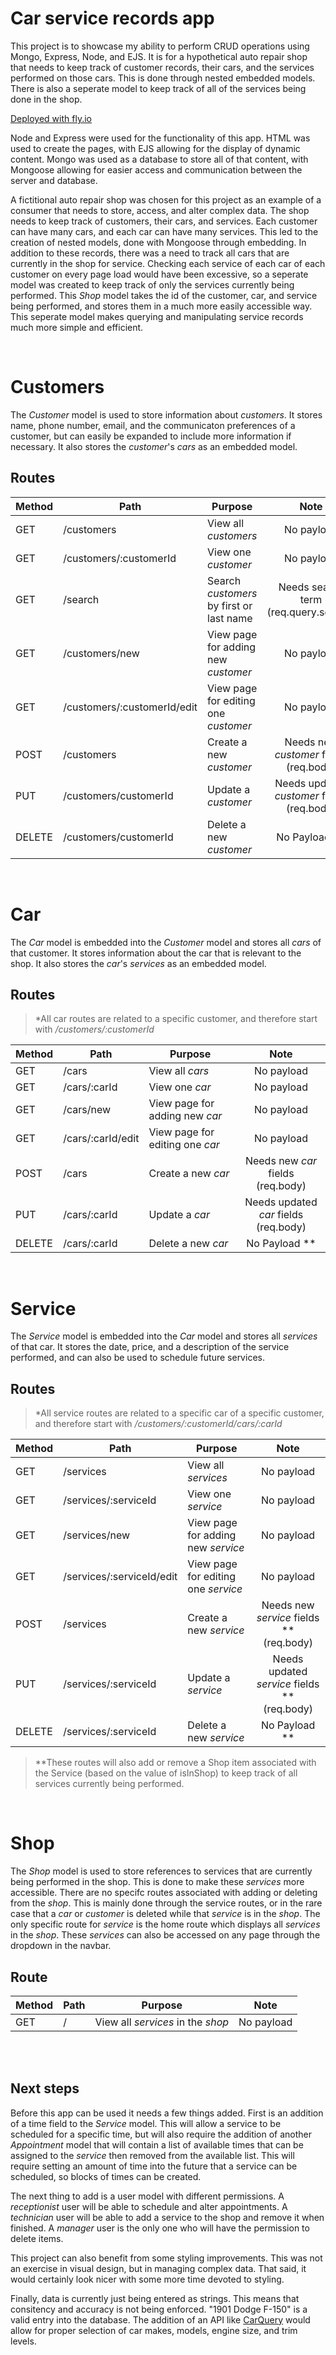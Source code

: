 # Car service records app

This project is to showcase my ability to perform CRUD operations using Mongo, Express, Node, and EJS. It is for a hypothetical auto repair shop that needs to keep track of customer records, their cars, and the services performed on those cars. This is done through nested embedded models. There is also a seperate model to keep track of all of the services being done in the shop.

[Deployed with fly.io](https://calcifer-project2.fly.dev/)

Node and Express were used for the functionality of this app. HTML was used to create the pages, with EJS allowing for the display of dynamic content. Mongo was used as a database to store all of that content, with Mongoose allowing for easier access and communication between the server and database.

A fictitional auto repair shop was chosen for this project as an example of a consumer that needs to store, access, and alter complex data. The shop needs to keep track of customers, their cars, and services. Each customer can have many cars, and each car can have many services. This led to the creation of nested models, done with Mongoose through embedding. In addition to these records, there was a need to track all cars that are currently in the shop for service. Checking each service of each car of each customer on every page load would have been excessive, so a seperate model was created to keep track of only the services currently being performed. This _Shop_ model takes the id of the customer, car, and service being performed, and stores them in a much more easily accessible way. This seperate model makes querying and manipulating service records much more simple and efficient.

<br />

# Customers

The _Customer_ model is used to store information about _customers_. It stores name, phone number, email, and the communicaton preferences of a customer, but can easily be expanded to include more information if necessary. It also stores the _customer_'s _cars_ as an embedded model.

## Routes

Method | Path  | Purpose | Note
-----------|------------------|------------------|:---:
GET     | /customers | View all _customers_ | No payload
GET     | /customers/:customerId | View one _customer_ | No payload
GET     | /search | Search _customers_ by first or last name | Needs search term<br>(req.query.search)
GET     | /customers/new | View page for adding new _customer_ | No payload
GET     | /customers/:customerId/edit | View page for editing one _customer_ | No payload
POST    | /customers | Create a new _customer_ | Needs new _customer_ fields<br>(req.body)
PUT     | /customers/customerId | Update a _customer_ | Needs updated _customer_ fields<br>(req.body)
DELETE  | /customers/customerId | Delete a new _customer_ | No Payload **

<br />

# Car

The _Car_ model is embedded into the _Customer_ model and stores all _cars_ of that customer. It stores information about the car that is relevant to the shop. It also stores the _car_'s _services_ as an embedded model.

## Routes

> \*All car routes are related to a specific customer, and therefore start with _/customers/:customerId_

Method | Path  | Purpose | Note
-----------|------------------|------------------|:---:
GET     | /cars | View all _cars_ | No payload
GET     | /cars/:carId | View one _car_ | No payload
GET     | /cars/new | View page for adding new _car_ | No payload
GET     | /cars/:carId/edit | View page for editing one _car_ | No payload
POST    | /cars | Create a new _car_ | Needs new _car_ fields<br>(req.body)
PUT     | /cars/:carId | Update a _car_ | Needs updated _car_ fields<br>(req.body)
DELETE  | /cars/:carId | Delete a new _car_ | No Payload **

<br />

# Service

The _Service_ model is embedded into the _Car_ model and stores all _services_ of that car. It stores the date, price, and a description of the service performed, and can also be used to schedule future services.

## Routes

> \*All service routes are related to a specific car of a specific customer, and therefore start with _/customers/:customerId/cars/:carId_

Method | Path  | Purpose | Note
-----------|------------------|------------------|:---:
GET     | /services | View all _services_ | No payload
GET     | /services/:serviceId | View one _service_ | No payload
GET     | /services/new | View page for adding new _service_ | No payload
GET     | /services/:serviceId/edit | View page for editing one _service_ | No payload
POST    | /services | Create a new _service_ | Needs new _service_ fields **<br>(req.body)
PUT     | /services/:serviceId | Update a _service_ | Needs updated _service_ fields **<br>(req.body)
DELETE  | /services/:serviceId | Delete a new _service_ | No Payload **

> \*\*These routes will also add or remove a Shop item associated with the Service (based on the value of isInShop) to keep track of all services currently being performed.

<br />

# Shop

The _Shop_ model is used to store references to services that are currently being performed in the shop. This is done to make these _services_ more accessible. There are no specifc routes associated with adding or deleting from the _shop_. This is mainly done through the service routes, or in the rare case that a _car_ or _customer_ is deleted while that _service_ is in the _shop_. The only specific route for _service_ is the home route which displays all _services_ in the _shop_. These _services_ can also be accessed on any page through the dropdown in the navbar.

## Route

Method | Path  | Purpose | Note
-----------|------------------|------------------|:---:
GET     | / | View all _services_ in the _shop_ | No payload

<br />
<br />

## Next steps

Before this app can be used it needs a few things added. First is an addition of a time field to the _Service_ model. This will allow a service to be scheduled for a specific time, but will also require the addition of another _Appointment_ model that will contain a list of available times that can be assigned to the _service_ then removed from the available list. This will require setting an amount of time into the future that a service can be scheduled, so blocks of times can be created.

The next thing to add is a user model with different permissions. A _receptionist_ user will be able to schedule and alter appointments. A _technician_ user will be able to add a service to the shop and remove it when finished. A _manager_ user is the only one who will have the permission to delete items.

This project can also benefit from some styling improvements. This was not an exercise in visual design, but in managing complex data. That said, it would certainly look nicer with some more time devoted to styling.

Finally, data is currently just being entered as strings. This means that consitency and accuracy is not being enforced. "1901 Dodge F-150" is a valid entry into the database. The addition of an API like [CarQuery](https://www.carqueryapi.com/) would allow for proper selection of car makes, models, engine size, and trim levels.